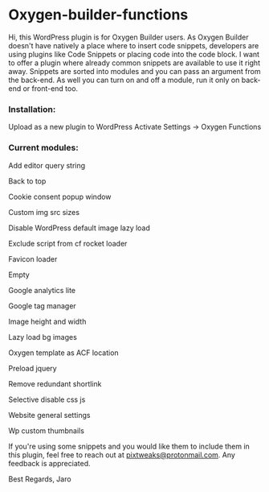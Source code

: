 # Oxygen-builder-functions

Hi, this WordPress plugin is for Oxygen Builder users. As Oxygen Builder doesn't have natively a place where to insert code snippets, developers are using plugins like Code Snippets or placing code into the code block. I want to offer a plugin where already common snippets are available to use it right away. Snippets are sorted into modules and you can pass an argument from the back-end. As well you can turn on and off a module, run it only on back-end or front-end too.

### Installation: ###
Upload as a new plugin to WordPress
Activate
Settings -> Oxygen Functions

### Current modules: ###

Add editor query string

Back to top

Cookie consent popup window

Custom img src sizes

Disable WordPress default image lazy load

Exclude script from cf rocket loader

Favicon loader

Empty

Google analytics lite

Google tag manager

Image height and width

Lazy load bg images

Oxygen template as ACF location

Preload jquery

Remove redundant shortlink

Selective disable css js

Website general settings

Wp custom thumbnails


If you're using some snippets and you would like them to include them in this plugin, feel free to reach out at pixtweaks@protonmail.com. Any feedback is appreciated. 

Best Regards,
Jaro
